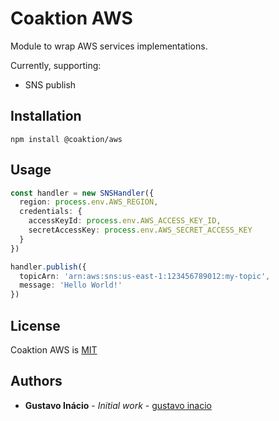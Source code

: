 # Coaktion AWS

Module to wrap AWS services implementations.

Currently, supporting:
- SNS publish

## Installation
`npm install @coaktion/aws`

## Usage

```typescript
const handler = new SNSHandler({
  region: process.env.AWS_REGION,
  credentials: {
    accessKeyId: process.env.AWS_ACCESS_KEY_ID,
    secretAccessKey: process.env.AWS_SECRET_ACCESS_KEY
  }
})

handler.publish({
  topicArn: 'arn:aws:sns:us-east-1:123456789012:my-topic',
  message: 'Hello World!'
})
```

## License
Coaktion AWS is [MIT](./LICENSE)

## Authors

- **Gustavo Inácio** - _Initial work_ - [gustavo inacio](https://github.com/inaciogu)
